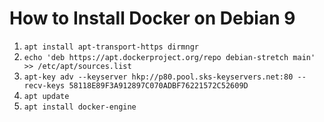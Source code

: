 # How to Install Docker on Debian 9

1. `apt install apt-transport-https dirmngr`
1. `echo 'deb https://apt.dockerproject.org/repo debian-stretch main' >> /etc/apt/sources.list`
1. `apt-key adv --keyserver hkp://p80.pool.sks-keyservers.net:80 --recv-keys 58118E89F3A912897C070ADBF76221572C52609D`
1. `apt update`
1. `apt install docker-engine`

